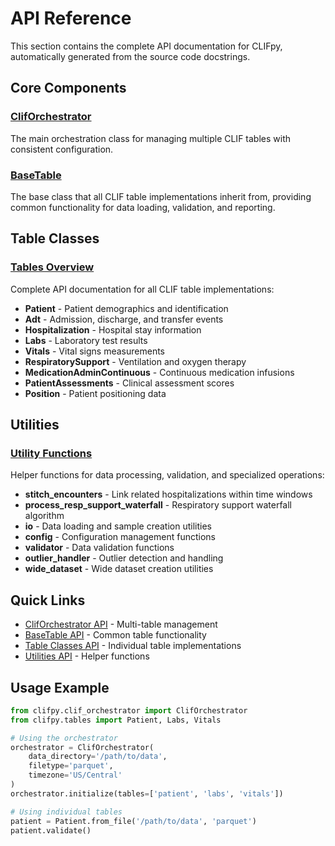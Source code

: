 # API Reference

This section contains the complete API documentation for CLIFpy, automatically generated from the source code docstrings.

## Core Components

### [ClifOrchestrator](orchestrator.md)
The main orchestration class for managing multiple CLIF tables with consistent configuration.

### [BaseTable](base-table.md)
The base class that all CLIF table implementations inherit from, providing common functionality for data loading, validation, and reporting.

## Table Classes

### [Tables Overview](tables.md)
Complete API documentation for all CLIF table implementations:

- **Patient** - Patient demographics and identification
- **Adt** - Admission, discharge, and transfer events  
- **Hospitalization** - Hospital stay information
- **Labs** - Laboratory test results
- **Vitals** - Vital signs measurements
- **RespiratorySupport** - Ventilation and oxygen therapy
- **MedicationAdminContinuous** - Continuous medication infusions
- **PatientAssessments** - Clinical assessment scores
- **Position** - Patient positioning data

## Utilities

### [Utility Functions](utilities.md)
Helper functions for data processing, validation, and specialized operations:

- **stitch_encounters** - Link related hospitalizations within time windows
- **process_resp_support_waterfall** - Respiratory support waterfall algorithm
- **io** - Data loading and sample creation utilities
- **config** - Configuration management functions
- **validator** - Data validation functions
- **outlier_handler** - Outlier detection and handling
- **wide_dataset** - Wide dataset creation utilities

## Quick Links

- [ClifOrchestrator API](orchestrator.md) - Multi-table management
- [BaseTable API](base-table.md) - Common table functionality
- [Table Classes API](tables.md) - Individual table implementations
- [Utilities API](utilities.md) - Helper functions

## Usage Example

```python
from clifpy.clif_orchestrator import ClifOrchestrator
from clifpy.tables import Patient, Labs, Vitals

# Using the orchestrator
orchestrator = ClifOrchestrator(
    data_directory='/path/to/data',
    filetype='parquet',
    timezone='US/Central'
)
orchestrator.initialize(tables=['patient', 'labs', 'vitals'])

# Using individual tables
patient = Patient.from_file('/path/to/data', 'parquet')
patient.validate()
```